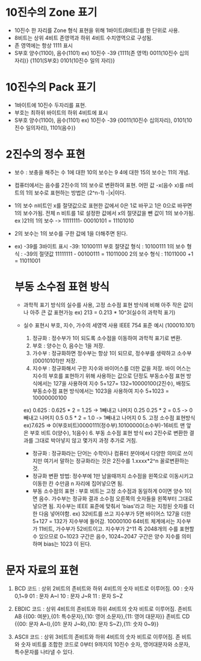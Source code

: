 # 10진수의 Zone 표기
- 10진수 한 자리를 Zone 형식 표현을 위해 1바이트(8비트)를 한 단위로 
  사용.
- 8비트는 상위 4비트 존영역과 하위 4비트 수치영역으로 구성됨.
- 존 영역에는 항상 1111 표시
- S부호 양수(1100), 음수(1101)
  ex) 10진수 -39
  {1111(존 영역) 0011(10진수 십의 자리)} {1101(S부호) 0101(10진수 일의 자리)}

# 10진수의 Pack 표기
- 1바이트에 10진수 두자리를 표현.
- 부호는 최하위 바이트의 하위 4비트에 표시
- S부호 양수(1100), 음수(1101)
ex) 10진수 -39
{0011(10진수 십의자리), 0101(10진수 일의자리), 1101(음수)}

# 2진수의 정수 표현
- 보수 : 보충을 해주는 수 1에 대한 10의 보수는 9 4에 대한 15의 
  보수는 11의 개념.
- 컴퓨터에서는 음수를 2진수의 1의 보수로 변환하여 표현.
  어떤 값 -x(음수 x)를 n비트의 1의 보수로 표현하는 방법은
  (2^n-1) -|x|이다. 

- 1의 보수 n비트인 x를 절댓값으로 표현한 값에서 0은 1로 바꾸고
  1은 0으로 바꾸면 1의 보수가됨.
  전체 n 비트를 1로 설정한 값에서 x의 절댓값을 뺀 값이 1의 보수가됨.
  ex )21의 1의 보수 -> 11111111- 00010101 = 11101010 
- 2의 보수는 1의 보수를 구한 값에 1을 더해주면 된다.
- ex) -39를 3바이트 표시 -39: 10100111
  부호 절댓값 형식 : 10100111
  1의 보수 형식 : -39의 절댓값 11111111 - 00100111 = 11011000
  2의 보수 형식 : 11011000 +1 = 11011001

  # 부동 소수점 표현 방식
  - 과학적 표기 방식의 실수를 사용, 고정 소수점 표현 방식에 비해 
    아주 작은 값이나 아주 큰 값 표현가능
    ex) 213 = 0.213 * 10^3(실수의 과학적 표기)
  - 실수 표현시 부호, 지수, 가수의 세영역 사용
    IEEE 754 표준 예시 (100010.101)
    1. 정규화 : 정수부가 1이 되도록 소수점을 이동하여 과학적 표기로 변환.
    2. 부호 : 양수는 0, 음수는 1을 저장.
    3. 가수부 : 정규화하면 정수부는 항상 1이 되므로, 정수부를 생략하고 소수부(00010101)만 저장.
    4. 지수부 : 정규화해서 구한 지수와 바이어스를 더한 값을 저장.
       바이 어스는 지수의 부호를 표현하기 위해 사용하는 값으로
      단정도 부동소수점 표현 방식에서는 127을 사용하여 지수 5+127=
      132=10000100(2진수), 배정도 부동소수점 표현 방식에서는 1023을 사용하여 지수 5+1023 = 10000000100

      ex) 0.625 :
      0.625 * 2 = 1.25 -> 1빼내고 나머지 0.25
      0.25 * 2 = 0.5 -> 0빼내고 나머지 0.5
      0.5 * 2 = 1.0 -> 1빼내고 나머지 0
    5. 고정 소수점 표현방식
    ex)7.625 => 0(부호비트)0000111(정수부).10100000(소수부)-16비트
    맨 앞은 부호 비트 0(양수), 1(음수)
    6. 부동 소수점 표현 방식
    ex) 2진수로 변환한 결과를 그대로 박아넣지 않고 몇가지 과정 추가로 거침.
    - 정규화 : 정규화라는 단어는 수학이나 컴퓨터 분야에서 다양한 의미로 쓰이지만 여기서 말하는 정규화라는 것은 2진수를 1.xxxx*2^n 꼴로변환하는 것.
    - 정규화 변환 방법: 정수부에 1만 남을때까지 소수점을 왼쪽으로 이동시키고 이동한 칸 수만큼 n 자리에 집어넣으면 됨.
    - 부동 소수점의 표현 : 부호 비트는 고정 소수점과 동일하게 0이면 양수 1이면 음수. 가수부는 정규화 결과 소수점 오른쪽의 숫자들을 왼쪽부터 그대로 넣으면 됨.
    지수부는 IEEE 표준에 맞춰서 'bias'라고 하는 지정된 숫자를 더한 다음 넣어야함. ex) 32비트를 쓰고 지수부가 5면 바이어스 127을 더한 5+127 = 132가 지수부에 들어감. 10000100 
    64비트 체계에서는 지수부가 11비트, 가수부가 52비트이고. 지수부가 2^11 즉 2048개의 수를 표현할 수 있으므로 0~1023 구간은 음수, 1024~2047 구간은 양수 지수를 의미하며 bias는 1023 이 된다.

# 문자 자료의 표현
1. BCD 코드 :
  상위 2비트의 존비트와 하위 4비트의 숫자 비트로 이루어짐.
  00 : 숫자 0,1~9
  01 : 문자 A~I
  10 : 문자 J~R
  11 : 문자 S~Z

2. EBDIC 코드 :
   상위 4비트의 존비트와 하위 4비트의 숫자 비트로 이루어짐.
   존비트 AB 
   {{00: 여분},{01: 특수문자},{10: 영어 소문자},{11: 영어 대문자}}
   존비트 CD
   {{00: 문자 A~I},{01: 문자 J~R},{10: 문자 S~Z},{11: 숫자 0~9}}
3. ASCII 코드 :
   상위 3비트의 존비트와 하위 4비트의 숫자 비트로 이루어짐. 
   존 비트와 숫자 비트를 조합한 코드로 0부터 9까지의 10진수 숫자,
   영어대문자와 소문자, 특수문자를 나타낼 수 있다.

